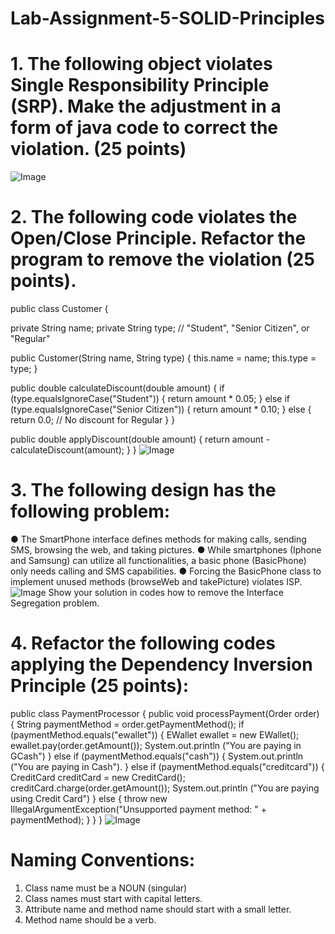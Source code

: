 # Lab-Assignment-5-SOLID-Principles

# 1. The following object violates Single Responsibility Principle (SRP). Make the adjustment in a form of java code to correct the violation. (25 points) 
![Image](https://github.com/user-attachments/assets/c003a055-5d4d-4e27-921d-9463374f76ee)

# 2. The following code violates the Open/Close Principle.  Refactor the program to remove the violation (25 points).  
public class Customer { 
 
  private String name; 
  private String type; // "Student", "Senior Citizen", or "Regular" 
 
  public Customer(String name, String type) { 
    this.name = name; 
    this.type = type; 
  } 
 
  public double calculateDiscount(double amount) { 
    if (type.equalsIgnoreCase("Student")) { 
      return amount * 0.05; 
    } else if (type.equalsIgnoreCase("Senior Citizen")) { 
      return amount * 0.10; 
    } else { 
      return 0.0; // No discount for Regular 
    } 
  } 
 
  public double applyDiscount(double amount) { 
    return amount - calculateDiscount(amount); 
  } 
} 
![Image](https://github.com/user-attachments/assets/2925cb64-683d-4bca-88df-b27e68355005)


# 3. The following design has the following problem: 
● The SmartPhone interface defines methods for making calls, sending SMS, 
browsing the web, and taking pictures. 
● While  smartphones (Iphone and Samsung) can utilize all functionalities, a 
basic phone (BasicPhone) only needs calling and SMS capabilities. 
● Forcing the BasicPhone class to implement unused methods (browseWeb and 
takePicture) violates ISP. 
![Image](https://github.com/user-attachments/assets/19a5f2ef-f2f3-4a80-a24e-707e668b9a61)
Show your solution in codes how to remove the Interface Segregation problem.  

# 4. Refactor the following codes applying the Dependency Inversion Principle (25 points):
public class PaymentProcessor { 
  public void processPayment(Order order) { 
    String paymentMethod = order.getPaymentMethod(); 
    if (paymentMethod.equals("ewallet")) { 
      EWallet ewallet = new EWallet(); 
      ewallet.pay(order.getAmount()); 
      System.out.println ("You are paying in GCash") 
    } else if (paymentMethod.equals("cash")) { 
      System.out.println ("You are paying in Cash"). 
    } else if (paymentMethod.equals("creditcard")) { 
      CreditCard creditCard = new CreditCard(); 
      creditCard.charge(order.getAmount()); 
      System.out.println ("You are paying using Credit Card") 
    } else { 
      throw new IllegalArgumentException("Unsupported payment method: " + paymentMethod); 
    } 
  } 
} 
![Image](https://github.com/user-attachments/assets/9bcbfd62-93c6-4ee4-89dc-13dd9d537eb9)

# Naming Conventions: 
1. Class name must be a NOUN (singular) 
2. Class names must start with capital letters. 
3. Attribute name and method name should start with a small letter. 
4. Method name should be a verb.
